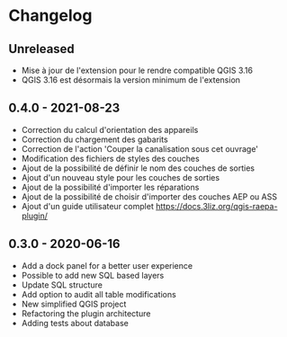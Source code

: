 # Changelog

## Unreleased

* Mise à jour de l'extension pour le rendre compatible QGIS 3.16
* QGIS 3.16 est désormais la version minimum de l'extension

## 0.4.0 - 2021-08-23

* Correction du calcul d'orientation des appareils
* Correction du chargement des gabarits
* Correction de l'action 'Couper la canalisation sous cet ouvrage'
* Modification des fichiers de styles des couches
* Ajout de la possibilité de définir le nom des couches de sorties
* Ajout d'un nouveau style pour les couches de sorties
* Ajout de la possibilité d'importer les réparations
* Ajout de la possibilité de choisir d'importer des couches AEP ou ASS
* Ajout d'un guide utilisateur complet https://docs.3liz.org/qgis-raepa-plugin/

## 0.3.0 - 2020-06-16

* Add a dock panel for a better user experience
* Possible to add new SQL based layers
* Update SQL structure
* Add option to audit all table modifications
* New simplified QGIS project
* Refactoring the plugin architecture
* Adding tests about database
